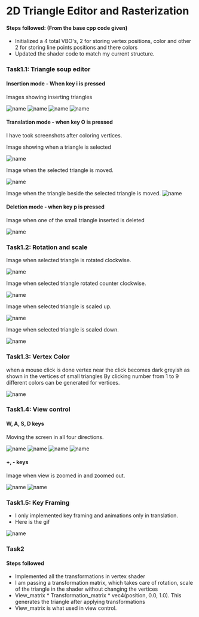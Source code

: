 # 2D Triangle Editor and Rasterization

#### Steps followed: (From the base cpp code given)
- Initialized a 4 total VBO's, 2 for storing vertex positions, color and other 2 for storing line points positions and there colors
- Updated the shader code to match my current structure.

### Task1.1: Triangle soup editor
#### Insertion mode - When key i is pressed
Images showing inserting triangles 

![name](Images/Img19.png)
![name](Images/Img18.png)
![name](Images/Img17.png)
![name](Images/Img16.png)

#### Translation mode - when key O is pressed
I have took screenshots after coloring vertices.

Image showing when a triangle is selected

![name](Images/Img14.png)

Image when the selected triangle is moved.

![name](Images/Img13.png)

Image when the triangle beside the selected triangle is moved.
![name](Images/Img12.png)

#### Deletion mode - when key p is pressed
Image when one of the small triangle inserted is deleted

![name](Images/Img11.png)

### Task1.2: Rotation and scale
Image when selected triangle is rotated clockwise.


![name](Images/Img10.png)

Image when selected triangle rotated counter clockwise.

![name](Images/Img9.png)

Image when selected triangle is scaled up.

![name](Images/Img8.png)

Image when selected triangle is scaled down.

![name](Images/Img7.png)


### Task1.3: Vertex Color
when a mouse click is done vertex near the click becomes dark greyish as shown in the vertices of small triangles
By clicking number from 1 to 9 different colors can be generated for vertices.

![name](Images/Img15.png)


### Task1.4: View control
#### W, A, S, D keys
Moving the screen in all four directions.

![name](Images/Img6.png)
![name](Images/Img5.png)
![name](Images/Img4.png)
![name](Images/Img3.png)

#### +, - keys
Image when view is zoomed in and zoomed out.

![name](Images/Img2.png)
![name](Images/Img1.png)

### Task1.5: Key Framing
- I only implemented key framing and animations only in translation.
- Here is the gif

![name](Images/key_frame.gif)

### Task2
#### Steps followed
- Implemented all the transformations  in vertex shader
- I am passing a transformation matrix, which takes care of rotation, scale of the triangle in the shader without changing the vertices
- View_matrix * Transformation_matrix * vec4(position, 0.0, 1.0). This generates the triangle after applying transformations
- View_matrix is what used in view control.

